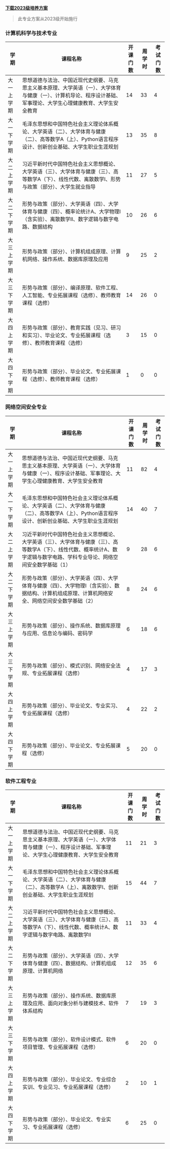 [**下载2023级培养方案**](日常/uploads/2023版培养方案.pdf)

> 此专业方案从2023级开始施行

### 计算机科学与技术专业

| 学期         | 课程名称                                         | 开课门数 | 周学时 | 考试门数 |
|------------|------------------------------------------------|---------|-------|---------|
| 大一上学期    | 思想道德与法治、中国近现代史纲要、马克思主义基本原理、大学英语（一）、大学体育与健康（一）、计算机导论、程序设计基础、军事理论、大学生心理健康教育、大学生安全教育 | 14      | 33    | 4       |
| 大一下学期    | 毛泽东思想和中国特色社会主义理论体系概论、大学英语（二）、大学体育与健康（二）、高等数学A（上）、Python语言程序设计、创新创业基础、大学生职业生涯规划 | 13      | 35    | 8       |
| 大二上学期    | 习近平新时代中国特色社会主义思想概论、大学英语（三）、大学体育与健康（三）、高等数学A（下）、线性代数、离散数学I、形势与政策（部分）、大学生就业指导 | 11      | 27    | 5       |
| 大二下学期    | 形势与政策（部分）、大学英语（四）、大学体育与健康（四）、概率论统计A、大学物理I（含实验）、离散数学II、数字逻辑与数字电路、数据结构 | 10      | 26    | 6       |
| 大三上学期    | 形势与政策（部分）、计算机组成原理、计算机网络、操作系统、数据库原理及应用                | 9       | 25    | 2       |
| 大三下学期    | 形势与政策（部分）、编译原理、软件工程、人工智能、专业拓展课程（选修）、教师教育课程（选修） | 14      | 26    | 0       |
| 大四上学期    | 形势与政策（部分）、教育实践（见习、研习和实习）、毕业论文、专业拓展课程（选修）、教师教育课程（选修） | 3       | 15    | 0       |
| 大四下学期    | 形势与政策（部分）、毕业论文、专业拓展课程（选修）、教师教育课程（选修）               | 1       | 0     | 0       |

### 网络空间安全专业

| 学期         | 课程名称                                         | 开课门数 | 周学时 | 考试门数 |
|------------|------------------------------------------------|---------|-------|---------|
| 大一上学期    | 思想道德与法治、中国近现代史纲要、马克思主义基本原理、大学英语（一）、大学体育与健康（一）、程序设计基础、军事理论、大学生心理健康教育、大学生安全教育 | 11      | 82    | 4       |
| 大一下学期    | 毛泽东思想和中国特色社会主义理论体系概论、大学英语（二）、大学体育与健康（二）、高等数学A（上）、Python语言程序设计、创新创业基础、大学生职业生涯规划 | 14      | 40    | 7       |
| 大二上学期    | 习近平新时代中国特色社会主义思想概论、大学英语（三）、大学体育与健康（三）、高等数学A（下）、线性代数、概率统计A、数字逻辑与数字电路、学科专业导论、网络空间安全数学基础（1） | 9       | 28    | 6       |
| 大二下学期    | 形势与政策（部分）、大学英语（四）、大学体育与健康（四）、大学物理I（含实验）、数据结构、计算机组成原理、计算机网络安全、网络空间安全数学基础（2） | 8       | 24    | 6       |
| 大三上学期    | 形势与政策（部分）、操作系统、数据库原理与应用、信息论与编码、密码学                  | 6       | 18    | 6       |
| 大三下学期    | 形势与政策（部分）、模式识别、网络安全法规、专业拓展课程（选修）                     | 4       | 17    | 3       |
| 大四上学期    | 形势与政策（部分）、毕业论文、专业实习、专业拓展课程（选修）                        | 4       | 22    | 2       |
| 大四下学期    | 形势与政策（部分）、毕业论文、专业拓展课程（选修）                                 | 5       | 20    | 0       |

### 软件工程专业

| 学期         | 课程名称                                         | 开课门数 | 周学时 | 考试门数 |
|------------|------------------------------------------------|---------|-------|---------|
| 大一上学期    | 思想道德与法治、中国近现代史纲要、马克思主义基本原理、大学英语（一）、大学体育与健康（一）、程序设计基础、军事理论、大学生心理健康教育、大学生安全教育 | 11      | 21    | 3       |
| 大一下学期    | 毛泽东思想和中国特色社会主义理论体系概论、大学英语（二）、大学体育与健康（二）、高等数学A（上）、离散数学I、创新创业基础、大学生职业生涯规划 | 15      | 44    | 7       |
| 大二上学期    | 习近平新时代中国特色社会主义思想概论、大学英语（三）、大学体育与健康（三）、高等数学A（下）、线性代数、概率统计A、数字逻辑与数字电路、离散数学II  | 11      | 33    | 4       |
| 大二下学期    | 形势与政策（部分）、大学英语（四）、大学体育与健康（四）、数据结构、计算机组成原理、计算机网络                 | 12      | 35    | 6       |
| 大三上学期    | 形势与政策（部分）、操作系统、数据库原理及应用、面向对象分析与建模技术、软件体系结构                 | 7       | 19    | 3       |
| 大三下学期    | 形势与政策（部分）、软件设计模式、软件项目管理、专业拓展课程（选修）                      | 6       | 20    | 0       |
| 大四上学期    | 形势与政策（部分）、毕业论文、专业综合实训、专业见习、专业拓展课程（选修）                 | 2       | 10    | 1       |
| 大四下学期    | 形势与政策（部分）、毕业论文、专业实习、专业拓展课程（选修）                          | 6       | 25    | 0       |